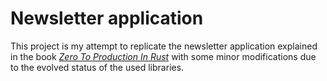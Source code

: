 # Newsletter application

This project is my attempt to replicate the newsletter application explained in the
book _[Zero To Production In Rust](https://www.zero2prod.com)_ with some minor
modifications due to the evolved status of the used libraries.